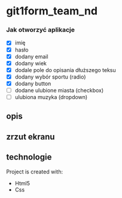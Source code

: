 # git1form_team_nd

### Jak otworzyć aplikacje

- [x] imię
- [x] hasło
- [x] dodany email
- [x] dodany wiek
- [x] dodale pole do opisania dłuższego teksu
- [x] dodany wybór sportu (radio)
- [x] dodany button
- [ ] dodane ulubione miasta (checkbox)
- [ ] ulubiona muzyka (dropdown)

## opis



## zrzut ekranu


## technologie

Project is created with:
* Html5
* Css